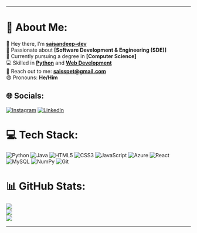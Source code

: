 

---

# 🌟 About Me:
👋 Hey there, I’m **[saisandeep-dev](https://github.com/saisandeep-dev)**  
👀 Passionate about **[Software Development & Engineering (SDE)]**  
🌱 Currently pursuing a degree in **[Computer Science]**  
💻 Skilled in **[Python](https://www.python.org/)** and **[Web Development](https://developer.mozilla.org/en-US/docs/Learn)**  
📧 Reach out to me: **[saisspet@gmail.com](mailto:saisspet@gmail.com)**  
😄 Pronouns: **He/Him**

## 🌐 Socials:
[![Instagram](https://img.shields.io/badge/Instagram-%23E4405F.svg?logo=Instagram&logoColor=white)](https://instagram.com/https://www.instagram.com/saisandeep.ig) [![LinkedIn](https://img.shields.io/badge/LinkedIn-%230077B5.svg?logo=linkedin&logoColor=white)](https://linkedin.com/in/https://in.linkedin.com/in/saisandeeps) 

# 💻 Tech Stack:
![Python](https://img.shields.io/badge/python-3670A0?style=for-the-badge&logo=python&logoColor=ffdd54) ![Java](https://img.shields.io/badge/java-%23ED8B00.svg?style=for-the-badge&logo=openjdk&logoColor=white) ![HTML5](https://img.shields.io/badge/html5-%23E34F26.svg?style=for-the-badge&logo=html5&logoColor=white) ![CSS3](https://img.shields.io/badge/css3-%231572B6.svg?style=for-the-badge&logo=css3&logoColor=white) ![JavaScript](https://img.shields.io/badge/javascript-%23323330.svg?style=for-the-badge&logo=javascript&logoColor=%23F7DF1E) ![Azure](https://img.shields.io/badge/azure-%230072C6.svg?style=for-the-badge&logo=microsoftazure&logoColor=white) ![React](https://img.shields.io/badge/react-%2320232a.svg?style=for-the-badge&logo=react&logoColor=%2361DAFB) ![MySQL]([[https://img.shields.io/badge/mysql-4479A1.svg?style=for-the-badge&logo=mysql&logoColor=white](https://img.shields.io/badge/sql-3670A0?style=for-the-badge&logo=python&logoColor=ffdd54](https://img.shields.io/badge/python-3670A0?style=for-the-badge&logo=python&logoColor=ffdd54))) ![NumPy](https://img.shields.io/badge/numpy-%23013243.svg?style=for-the-badge&logo=numpy&logoColor=white) ![Git](https://img.shields.io/badge/git-%23F05033.svg?style=for-the-badge&logo=git&logoColor=white)
# 📊 GitHub Stats:
![](https://github-readme-stats.vercel.app/api?username=saisandeep-dev&theme=dark&hide_border=false&include_all_commits=false&count_private=false)<br/>
![](https://github-readme-streak-stats.herokuapp.com/?user=saisandeep-dev&theme=dark&hide_border=false)<br/>
![](https://github-readme-stats.vercel.app/api/top-langs/?username=saisandeep-dev&theme=dark&hide_border=false&include_all_commits=false&count_private=false&layout=compact)

---
